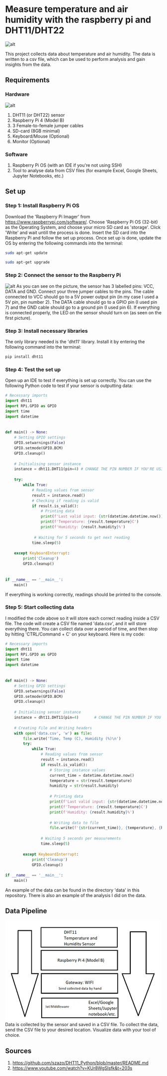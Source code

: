 # Measure temperature and air humidity with the raspberry pi and DHT11/DHT22

![alt](https://github.com/Joey-JJ/datascience-iot/blob/main/assets/setup.jpg)

This project collects data about temperature and air humidity. The data is written to a csv file, which can be used to perform analysis and gain insights from the data. 

## Requirements
### Hardware
![alt](https://github.com/Joey-JJ/datascience-iot/blob/main/assets/requirements.jpg)
1. DHT11 (or DHT22) sensor
2. Raspberry Pi 4 (Model B)
3. 3 Female-to-female jumper cables
4. SD-card (8GB minimal)
5. Keyboard/Mouse (Optional)
6. Monitor (Optional)

### Software
1. Raspberry Pi OS (with an IDE if you're not using SSH)
2. Tool to analyse data from CSV files (for example Excel, Google Sheets, Jupyter Notebooks, etc.)

## Set up
### Step 1: Install Raspberry Pi OS
Download the 'Raspberry Pi Imager' from https://www.raspberrypi.com/software/. Choose 'Raspberry Pi OS (32-bit) as the Operating System, and choose your micro SD card as 'storage'. Click 'Write' and wait untill the process is done. Insert the SD card into the Raspberry Pi and follow the set up process. Once set up is done, update the OS by entering the following commands into the terminal:
```bash
sudo apt-get update
```

```bash
sudo apt-get upgrade
```

### Step 2: Connect the sensor to the Raspberry Pi
![alt](https://github.com/Joey-JJ/datascience-iot/blob/main/assets/dht11_with_cables.jpg)
As you can see on the picture, the sensor has 3 labelled pins: VCC, DATA and GND. Connect your three jumper cables to the pins. The cable connected to VCC should go to a 5V power output pin (in my case I used a 5V pin, pin number 2). The DATA cable should go to a GPIO pin (I used pin 7) and the GND cable should go to a ground pin (I used pin 6). If everything is connected properly, the LED on the sensor should turn on (as seen on the first picture).


### Step 3: Install necessary libraries
The only library needed is the 'dht11' library. Install it by entering the following command into the terminal: 
```bash
pip install dht11
```

### Step 4: Test the set up
Open up an IDE to test if everything is set up correctly. You can use the following Python code to test if your sensor is outputting data:
```py
# Necessary imports
import dht11
import RPi.GPIO as GPIO
import time
import datetime


def main() -> None:
    # Setting GPIO settings
    GPIO.setwarnings(False)
    GPIO.setmode(GPIO.BCM)
    GPIO.cleanup()
  
    # Initialising sensor instance
    instance = dht11.DHT11(pin=4) # CHANGE THE PIN NUMBER IF YOU'RE USING A DIFFERENT PIN

    try:
        while True:
            # Reading values from sensor
            result = instance.read()
            # Checking if reading is valid
            if result.is_valid():
                # Printing data
                print(f'Last valid input: {str(datetime.datetime.now())}')
                print(f'Temperature: {result.temperature}C')
                print(f'Humidity: {result.humidity}%')
               
             # Waiting for 5 seconds to get next reading
            time.sleep(5)

    except KeyboardInterrupt:
        print('Cleanup')
        GPIO.cleanup()

        
if __name__ == '__main__':
    main()
```
If everything is working correctly, readings should be printed to the console.

### Step 5: Start collecting data
I modified the code above so it will store each correct reading inside a CSV file. The code will create a CSV file named 'data.csv', and it will store everything there. You can collect data over a period of time, and then stop by hitting 'CTRL/Command + C' on your keyboard. Here is my code:
```py
# Necessary imports
import dht11
import RPi.GPIO as GPIO
import time
import datetime


def main() -> None:
    # Setting GPIO settings
    GPIO.setwarnings(False)
    GPIO.setmode(GPIO.BCM)
    GPIO.cleanup()
    
    # Initialising sensor instance
    instance = dht11.DHT11(pin=4)       # CHANGE THE PIN NUMBER IF YOU USE A DIFFERENT PIN
    
    # Creating File and Writing headers
    with open('data.csv', 'w') as file:
        file.write('Time, Temp (C), Humidity (%)\n')
        try:
            while True:
                # Reading values from sensor
                result = instance.read()
                if result.is_valid():
                    # Storing instance values
                    current_time = datetime.datetime.now()
                    temperature = str(result.temperature)
                    humidity = str(result.humidity)
                    
                    # Printing data
                    print(f'Last valid input: {str(datetime.datetime.now())}')
                    print(f'Temperature: {result.temperature}C')
                    print(f'Humidity: {result.humidity}%')
                    
                    # Writing data to file
                    file.write(f'{str(current_time)}, {temperature}, {humidity}\n')
                 
                # Waiting 5 seconds per measurements
                time.sleep(5)

        except KeyboardInterrupt:
            print('Cleanup')
            GPIO.cleanup()

if __name__ == '__main__':
    main()
```
An example of the data can be found in the directory 'data' in this repository. There is also an example of the analysis I did on the data.

## Data Pipeline
![alt](https://github.com/Joey-JJ/datascience-iot/blob/main/assets/data_pipeline.jpg)
Data is collected by the sensor and saved in a CSV file. To collect the data, send the CSV file to your desired location. Visualize data with your tool of choice.

## Sources
1. https://github.com/szazo/DHT11_Python/blob/master/README.md
2. https://www.youtube.com/watch?v=KUr8WgSIsfk&t=203s
